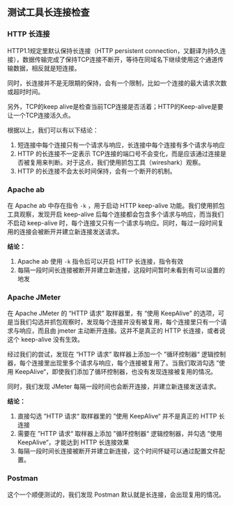 ## 测试工具长连接检查

### HTTP 长连接

HTTP1.1规定里默认保持长连接（HTTP persistent connection，又翻译为持久连接），数据传输完成了保持TCP连接不断开，等待在同域名下继续使用这个通道传输数据，相反就是短连接。

同时，长连接并不是无限期的保持，会有一个限制，比如一个连接的最大请求次数或超时时间。

另外，TCP的keep alive是检查当前TCP连接是否活着；HTTP的Keep-alive是要让一个TCP连接活久点。

根据以上，我们可以有以下结论：

1. 短连接中每个连接只有一个请求与响应，长连接中每个连接有多个请求与响应
2. HTTP 的长连接不一定表示 TCP连接的端口号不会变化，而是应该通过连接是否被复用来判断。对于这点，我们使用抓包工具（wireshark）观察。
3. HTTP 的长连接不会太长时间保持，会有一个断开的机制。

### Apache ab

在 Apache ab 中存在指令 `-k` ，用于启动 HTTP keep-alive 功能。我们使用抓包工具观察，发现开启 keep-alive 后每个连接都会包含多个请求与响应，而当我们不启动 keep-alive 时，每个连接又只有一个请求与响应。同时，每过一段时间复用的连接会被断开并建立新连接发送请求。

**结论：**

1. Apache ab 使用 `-k` 指令后可以开启 HTTP 长连接，指令有效
2. 每隔一段时间长连接被断开并建立新连接，这段时间暂时未看到有可以设置的地发

### Apache JMeter

在 Apache JMeter 的 “HTTP 请求” 取样器里，有 “使用 KeepAlive” 的选项，可是当我们勾选并抓包观察时，发现每个连接并没有被复用，每个连接里只有一个请求与响应，而且由 jmeter 主动断开连接。这并不是真正的 HTTP 长连接，或者说这个 keep-alive 没有生效。

经过我们的尝试，发现在 “HTTP 请求” 取样器上添加一个 ”循环控制器“ 逻辑控制器，每个连接里出现里多个请求与响应，每个连接被复用了。当我们取消勾选 ”使用 KeepAlive“，即使我们添加了循环控制器，也没有发现连接被复用的情况。

同时，我们发现 JMeter 每隔一段时间也会断开连接，并建立新连接发送请求。

**结论：**

1. 直接勾选 ”HTTP 请求“ 取样器里的 ”使用 KeepAlive“ 并不是真正的 HTTP 长连接
2. 需要在 ”HTTP 请求“ 取样器上添加 ”循环控制器“ 逻辑控制器，并勾选 ”使用 KeepAlive“，才能达到 HTTP 长连接效果
3. 每隔一段时间长连接被断开并建立新连接，这个时间怀疑可以通过配置文件配置。

### Postman

这个一个顺便测试的，我们发现 Postman 默认就是长连接，会出现复用的情况。